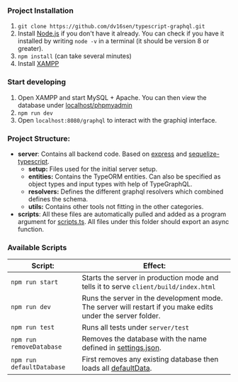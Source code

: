 ### Project Installation
1. `git clone https://github.com/dv16sen/typescript-graphql.git`
2. Install [Node.js](https://nodejs.org/en/) if you don't have it already. You can check if you have it installed by writing `node -v` in a terminal (it should be version 8 or greater).
3. `npm install` (can take several minutes)
4. Install [XAMPP](https://www.apachefriends.org/index.html)

### Start developing
1. Open XAMPP and start MySQL + Apache. You can then view the database under [localhost/phpmyadmin](http://localhost/phpmyadmin)
2. `npm run dev`
3. Open `localhost:8080/graphql` to interact with the graphiql interface.

### Project Structure:
- **server**: Contains all backend code. Based on [express](https://expressjs.com/) and [sequelize-typescript](https://www.npmjs.com/package/sequelize-typescript).
    - **setup:** Files used for the initial server setup.
    - **entities:** Contains the TypeORM entities. Can also be specified as object types and input types with help of TypeGraphQL.
    - **resolvers:** Defines the different graphql resolvers which combined defines the schema.
    - **utils:** Contains other tools not fitting in the other categories.
- **scripts**: All these files are automatically pulled and added as a program argument for [scripts.ts](./scripts.ts). All files under this folder should export an async function.

### Available Scripts
| Script:                   | Effect:                        |
| --------------------------| ------------------------------ |
| `npm run start`           | Starts the server in production mode and tells it to serve `client/build/index.html` |
| `npm run dev`             | Runs the server in the development mode.<br> The server will restart if you make edits under the server folder.<br> |
| `npm run test`            | Runs all tests under `server/test` |
| `npm run removeDatabase`  | Removes the database with the name defined in [settings.json](./server/settings.json). |
| `npm run defaultDatabase` | First removes any existing database then loads all [defaultData](server/utils/constants/defaultData.ts). |
